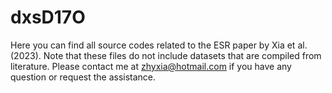 # dxsD17O
Here you can find all source codes related to the ESR paper by Xia et al. (2023). Note that these files do not include datasets that are compiled from literature. Please contact me at zhyxia@hotmail.com if you have any question or request the assistance.
